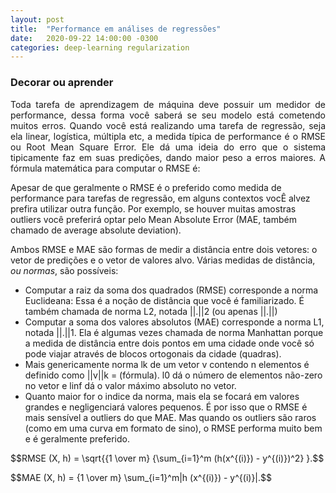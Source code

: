 ```yaml
---
layout: post
title:  "Performance em análises de regressões"
date:   2020-09-22 14:00:00 -0300
categories: deep-learning regularization
---
```

### Decorar ou aprender

<p style="text-align: justify;">
Toda tarefa de aprendizagem de máquina deve possuir um medidor de performance, dessa forma você saberá se seu modelo está cometendo muitos erros. Quando você está realizando uma tarefa de regressão, seja ela linear, logística, múltipla etc, a medida típica de performance é o RMSE ou Root Mean Square Error. Ele dá uma ideia do erro que o sistema tipicamente faz em suas predições, dando maior peso a erros maiores. 
  A fórmula matemática para computar o RMSE é: 
  
  Apesar de que geralmente o RMSE é o preferido como medida de performance para tarefas de regressão, em alguns contextos vocÊ alvez prefira utilizar outra função. Por exemplo, se houver muitas amostras outliers você preferirá optar pelo Mean Absolute Error (MAE, também chamado de average absolute deviation).
  
 Ambos RMSE e MAE são formas de medir a distância entre dois vetores: o vetor de predições e o vetor de valores alvo. Várias medidas de distância, <i>ou normas</i>, são possíveis:
 
 - Computar a raiz da soma dos quadrados (RMSE) corresponde a norma Euclideana: Essa é a noção de distância que você é familiarizado. É também chamada de norma L2, notada ||.||2 (ou apenas ||.||) 
 - Computar a soma dos valores absolutos (MAE) corresponde a norma L1, notada ||.||1. Ela é algumas vezes chamada de norma Manhattan porque a medida de distância entre dois pontos em uma cidade onde você só pode viajar através de blocos ortogonais da cidade (quadras).
 - Mais genericamente norma lk de um vetor v contendo n elementos é definido como ||v||k = (fórmula). l0 dá o número de elementos não-zero no vetor e linf dá o valor máximo absoluto no vetor.
 - Quanto maior for o indice da norma, mais ela se focará em valores grandes e negligenciará valores pequenos. É por isso que o RMSE é mais sensível a outliers do que MAE. Mas quando os outliers são raros (como em uma curva em formato de sino), o RMSE performa muito bem e é geralmente preferido. 


</p>


<script src="https://polyfill.io/v3/polyfill.min.js?features=es6"></script>
<script id="MathJax-script" async src="https://cdn.jsdelivr.net/npm/mathjax@3/es5/tex-mml-chtml.js"></script>

<p style="text-align: justify;">
  $$RMSE (X, h) = \sqrt{{1 \over m} {\sum_{i=1}^m (h(x^{(i)}) - y^{(i)})^2} }.$$
</p>

<p style="text-align: justify;">
  $$MAE (X, h) = {1 \over m} \sum_{i=1}^m|h (x^{(i)}) - y^{(i)}|.$$
</p>

